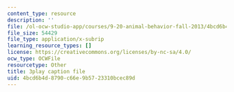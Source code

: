 ```yaml
---
content_type: resource
description: ''
file: /ol-ocw-studio-app/courses/9-20-animal-behavior-fall-2013/4bcd6b4d8790c66e9b5723310bcec89d_472232.srt
file_size: 54429
file_type: application/x-subrip
learning_resource_types: []
license: https://creativecommons.org/licenses/by-nc-sa/4.0/
ocw_type: OCWFile
resourcetype: Other
title: 3play caption file
uid: 4bcd6b4d-8790-c66e-9b57-23310bcec89d
---
```

